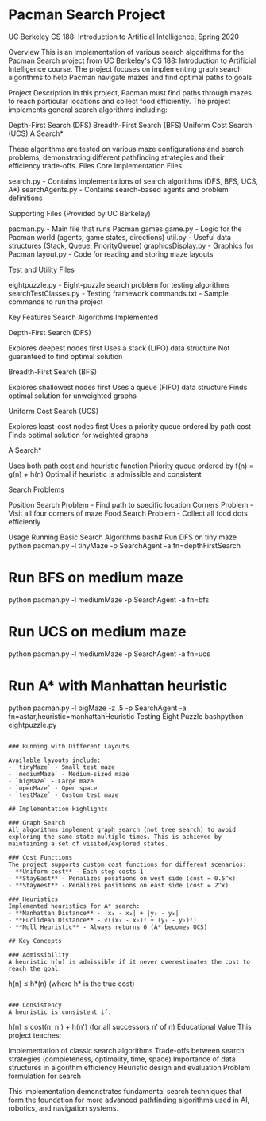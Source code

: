 # Pacman Search Project
UC Berkeley CS 188: Introduction to Artificial Intelligence, Spring 2020

Overview
This is an implementation of various search algorithms for the Pacman Search project from UC Berkeley's CS 188: Introduction to Artificial Intelligence course. The project focuses on implementing graph search algorithms to help Pacman navigate mazes and find optimal paths to goals.

Project Description
In this project, Pacman must find paths through mazes to reach particular locations and collect food efficiently. The project implements general search algorithms including:

Depth-First Search (DFS)
Breadth-First Search (BFS)
Uniform Cost Search (UCS)
A Search*

These algorithms are tested on various maze configurations and search problems, demonstrating different pathfinding strategies and their efficiency trade-offs.
Files
Core Implementation Files

search.py - Contains implementations of search algorithms (DFS, BFS, UCS, A*)
searchAgents.py - Contains search-based agents and problem definitions

Supporting Files (Provided by UC Berkeley)

pacman.py - Main file that runs Pacman games
game.py - Logic for the Pacman world (agents, game states, directions)
util.py - Useful data structures (Stack, Queue, PriorityQueue)
graphicsDisplay.py - Graphics for Pacman
layout.py - Code for reading and storing maze layouts

Test and Utility Files

eightpuzzle.py - Eight-puzzle search problem for testing algorithms
searchTestClasses.py - Testing framework
commands.txt - Sample commands to run the project

Key Features
Search Algorithms Implemented

Depth-First Search (DFS)

Explores deepest nodes first
Uses a stack (LIFO) data structure
Not guaranteed to find optimal solution


Breadth-First Search (BFS)

Explores shallowest nodes first
Uses a queue (FIFO) data structure
Finds optimal solution for unweighted graphs


Uniform Cost Search (UCS)

Explores least-cost nodes first
Uses a priority queue ordered by path cost
Finds optimal solution for weighted graphs


A Search*

Uses both path cost and heuristic function
Priority queue ordered by f(n) = g(n) + h(n)
Optimal if heuristic is admissible and consistent



Search Problems

Position Search Problem - Find path to specific location
Corners Problem - Visit all four corners of maze
Food Search Problem - Collect all food dots efficiently

Usage
Running Basic Search Algorithms
bash# Run DFS on tiny maze
python pacman.py -l tinyMaze -p SearchAgent -a fn=depthFirstSearch

# Run BFS on medium maze
python pacman.py -l mediumMaze -p SearchAgent -a fn=bfs

# Run UCS on medium maze
python pacman.py -l mediumMaze -p SearchAgent -a fn=ucs

# Run A* with Manhattan heuristic
python pacman.py -l bigMaze -z .5 -p SearchAgent -a fn=astar,heuristic=manhattanHeuristic
Testing Eight Puzzle
bashpython eightpuzzle.py
```

### Running with Different Layouts

Available layouts include:
- `tinyMaze` - Small test maze
- `mediumMaze` - Medium-sized maze
- `bigMaze` - Large maze
- `openMaze` - Open space
- `testMaze` - Custom test maze

## Implementation Highlights

### Graph Search
All algorithms implement graph search (not tree search) to avoid exploring the same state multiple times. This is achieved by maintaining a set of visited/explored states.

### Cost Functions
The project supports custom cost functions for different scenarios:
- **Uniform cost** - Each step costs 1
- **StayEast** - Penalizes positions on west side (cost = 0.5^x)
- **StayWest** - Penalizes positions on east side (cost = 2^x)

### Heuristics
Implemented heuristics for A* search:
- **Manhattan Distance** - |x₁ - x₂| + |y₁ - y₂|
- **Euclidean Distance** - √((x₁ - x₂)² + (y₁ - y₂)²)
- **Null Heuristic** - Always returns 0 (A* becomes UCS)

## Key Concepts

### Admissibility
A heuristic h(n) is admissible if it never overestimates the cost to reach the goal:
```
h(n) ≤ h*(n)  (where h* is the true cost)
```

### Consistency
A heuristic is consistent if:
```
h(n) ≤ cost(n, n') + h(n')  (for all successors n' of n)
Educational Value
This project teaches:

Implementation of classic search algorithms
Trade-offs between search strategies (completeness, optimality, time, space)
Importance of data structures in algorithm efficiency
Heuristic design and evaluation
Problem formulation for search

This implementation demonstrates fundamental search techniques that form the foundation for more advanced pathfinding algorithms used in AI, robotics, and navigation systems.
